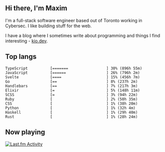 <!-- deno-fmt-ignore-file -->
## Hi there, I'm Maxim

I'm a full-stack software engineer based out of Toronto working in Cybersec. I like building stuff for the web.

I have a blog where I sometimes write about programming and things I find interesting - [kio.dev](https://kio.dev).



## Top langs

```
TypeScript          [=======                 ] 30% (896h 55m)
JavaScript          [======                  ] 26% (796h 2m)
Svelte              [====                    ] 15% (456h 7m)
Go                  [==                      ] 8% (237h 2m)
Handlebars          [==                      ] 7% (217h 3m)
Elixir              [=                       ] 5% (148h 11m)
SCSS                [=                       ] 3% (94h 22m)
Ruby                [                        ] 2% (50h 35m)
CSS                 [                        ] 1% (38h 20m)
Python              [                        ] 1% (32h 4m)
Haskell             [                        ] 1% (29h 40m)
Rust                [                        ] 1% (28h 24m)
```


## Now playing


<a href="https://github.com/kiosion/toru">
  <picture>
    <source media="(prefers-color-scheme: dark)" srcset="https://toru.kio.dev/api/v1/kiosion?border_width=0&border_radius=26&theme=dark">
    <source media="(prefers-color-scheme: light)" srcset="https://toru.kio.dev/api/v1/kiosion?border_width=0&border_radius=26&theme=light">
    <img alt="Last.fm Activity" src="https://toru.kio.dev/api/v1/kiosion?border_width=0&border_radius=26" />
  </picture>
</a>
